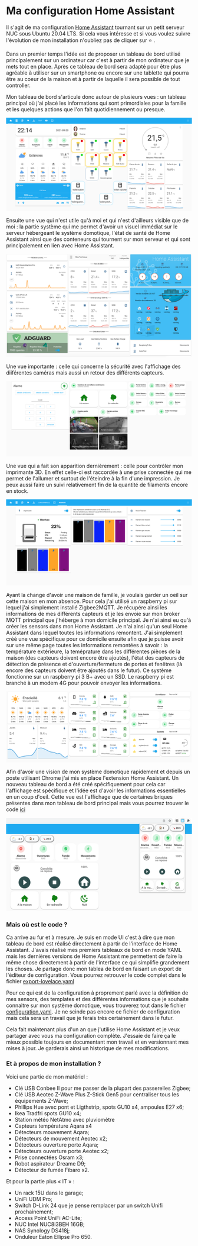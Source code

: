 # Ma configuration Home Assistant
Il s'agit de ma configuration [Home Assistant](https://home-assistant.io) tournant sur un petit serveur NUC sous Ubuntu 20.04 LTS.
Si cela vous intéresse et si vous voulez suivre l'évolution de mon installation n'oubliez pas de cliquer sur ⭐️ .

Dans un premier temps l'idée est de proposer un tableau de bord utilisé principalement sur un ordinateur car c'est à partir de mon ordinateur que je mets tout en place. Après ce tableau de bord sera adapté pour être plus agréable à utiliser sur un smartphone ou encore sur une tablette qui pourra être au coeur de la maison et à partir de laquelle il sera possible de tout controller.

Mon tableau de bord s'articule donc autour de plusieurs vues : un tableau principal où j'ai placé les informations qui sont primordiales pour la famille et les quelques actions que l'on fait quotidiennement ou presque.

![My Home Assistant Home View](documentations/images/home_view.png)

Ensuite une vue qui n'est utile qu'à moi et qui n'est d'ailleurs visible que de moi : la partie système qui me permet d'avoir un visuel immédiat sur le serveur hébergeant le système domotique, l'état de santé de Home Assistant ainsi que des conteneurs qui tournent sur mon serveur et qui sont principalement en lien avec Home Assistant.

![My Home Assistant System View](documentations/images/system_view.png)

Une vue importante : celle qui concerne la sécurité avec l'affichage des diiférentes caméras mais aussi un retour des différents capteurs.

![My Home Assistant Alarm View](documentations/images/alarm_view.png)

Une vue qui a fait son apparition dernièrement : celle pour contrôler mon imprimante 3D. En effet celle-ci est raccordée à une prise connectée qui me permet de l'allumer et surtout de l'éteindre à la fin d'une impression. Je peux aussi faire un suivi relativement fin de la quantité de filaments encore en stock.

![My Home Assistant Wanhao View](documentations/images/wanhao_view.png)

Ayant la change d'avoir une maison de famille, je voulais garder un oeil sur cette maison en mon absence. Pour cela j'ai utilisé un raspberry pi sur lequel j'ai simplement installé Zigbee2MQTT. Je récupére ainsi les informations de mes différents capteurs et je les envoie sur mon broker MQTT principal que j'héberge à mon domicile principal. Je n'ai ainsi eu qu'à créer les sensors dans mon Home Assistant. Je n'ai ainsi qu'un seul Home Assistant dans lequel toutes les informations remontent.
J'ai simplement créé une vue spécifique pour ce domicile ensuite afin que je puisse avoir sur une même page toutes les informations remontées à savoir : la température extérieure, la teméprature dans les différentes pièces de la maison (des capteurs doivent encore être ajoutés), l'état des capteurs de détection de présence et d'ouverture/fermeture de portes et fenêtres (là encore des capteurs doivent être ajoutés dans le futur).
Ce système fonctionne sur un raspberry pi 3 B+ avec un SSD. Le raspberry pi est branché à un modem 4G pour pouvoir envoyer les informations.

![My Home Assistant Paradis View](documentations/images/paradis_view.png)

Afin d'avoir une vision de mon système domotique rapidement et depuis un poste utilisant Chrome j'ai mis en place l'extension Home Assistant. Un nouveau tableau de bord a été créé spécifiquement pour cela car l'affichage est spécifique et l'idée est d'avoir les informations essentielles en un coup d'oeil.
Cette vue est l'affichage que de certaines briques présentes dans mon tableau de bord principal mais vous pourrez trouver le code [ici](https://github.com/journaldethomas/home-assistant-config/blob/main/export-lovelace-extension.yaml)

![My Home Assistant Extension View](documentations/images/extension.png)

### Mais où est le code ?
Ca arrive au fur et à mesure. Je suis en mode UI c'est à dire que mon tableau de bord est réalisé directement à partir de l'interface de Home Assistant. J'avais réalisé mes premiers tableaux de bord en mode YAML mais les dernières versions de Home Assistant me permettent de faire la même chose directement à partir de l'interface ce qui simplifie grandement les choses. Je partage donc mon tablea de bord en faisant un export de l'éditeur de configuration. Vous pourrez retrouver le code complet dans le fichier [export-lovelace.yaml](https://github.com/journaldethomas/home-assistant-config/blob/main/export-lovelace.yaml)

Pour ce qui est de la configuration à proprement parlé avec la définition de mes sensors, des templates et des différentes informations que je souhaite connaitre sur mon système domotique, vous trouverez tout dans le fichier [configuration.yaml](https://github.com/journaldethomas/home-assistant-config/blob/main/configuration.yaml). Je ne scinde pas encore ce fichier de configuration mais cela sera un travail que je ferais très certainement dans le futur.

Cela fait maintenant plus d'un an que j'utilise Home Assistant et je veux partager avec vous ma configuration complète. J'essaie de faire ça le mieux possible toujours en documentant mon travail et en versionnant mes mises à jour. Je garderais ainsi un historique de mes modifications.

### Et à propos de mon installation ?

Voici une partie de mon matériel :
- Clé USB Conbee II pour me passer de la plupart des passerelles Zigbee;
- Clé USB Aeotec Z-Wave Plus Z-Stick Gen5 pour centraliser tous les équipements Z-Wave;
- Phillips Hue avec pont et Ligthstrip, spots GU10 x4, ampoules E27 x6;
- Ikea Tradfri spots GU10 x4;
- Station météo NetAtmo avec pluviomètre
- Capteurs température Aqara x4
- Détecteurs mouvement Aqara;
- Détecteurs de mouvement Aeotec x2;
- Détecteurs ouverture porte Aqara;
- Détecteurs ouverture porte Aeotec x2;
- Prise connectées Osram x3;
- Robot aspirateur Dreame D9;
- Détecteur de fumée Fibaro x2.

Et pour la partie plus « IT » :
- Un rack 15U dans le garage;
- UniFi UDM Pro;
- Switch D-Link 24 que je pense remplacer par un switch Unifi prochainement;
- Access Point UniFi AC-Lite;
- NUC Intel NUC8i3BEH 16GB;
- NAS Synology DS418j;
- Onduleur Eaton Ellipse Pro 650.

